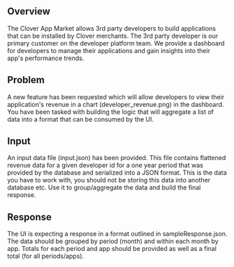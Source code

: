 ## Overview
The Clover App Market allows 3rd party developers to build applications that can be installed by Clover merchants.  The 3rd party developer is our primary customer on the developer platform team.  We provide a dashboard for developers to manage their applications and gain insights into their app's performance trends.
## Problem
A new feature has been requested which will allow developers to view their application's revenue in a chart (developer_revenue.png) in the dashboard.  You have been tasked with building the logic that will aggregate a list of data into a format that can be consumed by the UI.
## Input
An input data file (input.json) has been provided.  This file contains flattened revenue data for a given developer id for a one year period that was provided by the database and serialized into a JSON format.
This is the data you have to work with, you should not be storing this data into another database etc.  Use it to group/aggregate the data and build the final response. 
## Response
The UI is expecting a response in a format outlined in sampleResponse.json.  The data should be grouped by period (month) and within each month by app.  Totals for each period and app should be provided as well as a final total (for all periods/apps).

